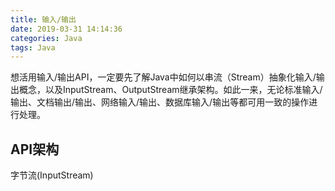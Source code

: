 ```yaml
---
title: 输入/输出
date: 2019-03-31 14:14:36
categories: Java
tags: Java
---
```


想活用输入/输出API，一定要先了解Java中如何以串流（Stream）抽象化输入/输出概念，以及InputStream、OutputStream继承架构。如此一来，无论标准输入/输出、文档输出/输出、网络输入/输出、数据库输入/输出等都可用一致的操作进行处理。
## API架构

字节流(InputStream)

